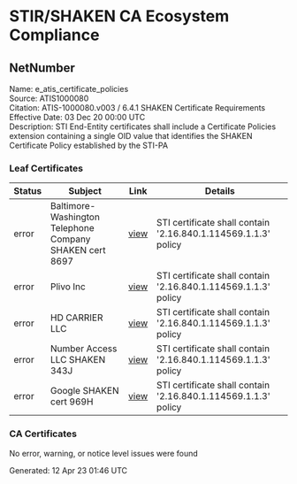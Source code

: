 # STIR/SHAKEN CA Ecosystem Compliance

## NetNumber

Name: e_atis_certificate_policies\
Source: ATIS1000080\
Citation: ATIS-1000080.v003 / 6.4.1 SHAKEN Certificate Requirements\
Effective Date: 03 Dec 20 00:00 UTC\
Description: STI End-Entity certificates shall include a Certificate Policies extension containing a single OID value that identifies the SHAKEN Certificate Policy established by the STI-PA

### Leaf Certificates

| Status | Subject | Link | Details |
|--------|---------|------|---------|
| error | Baltimore-Washington Telephone Company SHAKEN cert 8697 | [view](../../CERTS/5f9e936b92edadbabbb6778755b4af6b7765d07aa08f39463de490e0f4ed628e/README.md) | STI certificate shall contain '2.16.840.1.114569.1.1.3' policy |
| error | Plivo Inc | [view](../../CERTS/7dc750fb7aa68d2b67b8dbc89f65217f92db54504685058be016638011adf8bf/README.md) | STI certificate shall contain '2.16.840.1.114569.1.1.3' policy |
| error | HD CARRIER LLC | [view](../../CERTS/ef561f10277effd73ea38baf8b79d3860a5f6de4a7ffa440630ac0a8da4ac3ae/README.md) | STI certificate shall contain '2.16.840.1.114569.1.1.3' policy |
| error | Number Access LLC SHAKEN 343J | [view](../../CERTS/5c2a8cbaa1d3792fc657a359988afde21a9881410e255b83c684e24e90c28c61/README.md) | STI certificate shall contain '2.16.840.1.114569.1.1.3' policy |
| error | Google SHAKEN cert 969H | [view](../../CERTS/6920f54a1ec0d3e2e114bc73efa64820b84b7bb75fe4c2e562184e1f46375a70/README.md) | STI certificate shall contain '2.16.840.1.114569.1.1.3' policy |

### CA Certificates

No error, warning, or notice level issues were found


Generated: 12 Apr 23 01:46 UTC